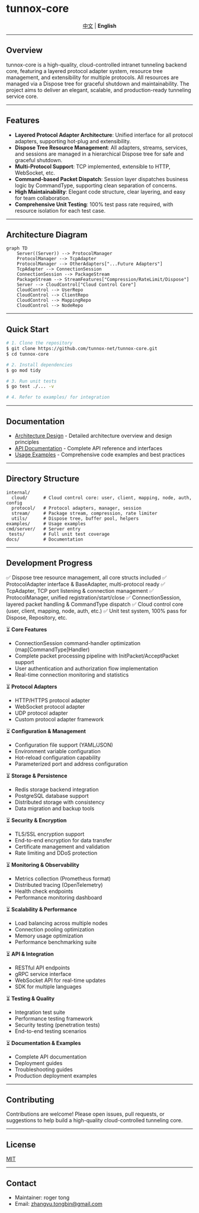 # tunnox-core

<p align="center">
  <a href="README.zh-CN.md">中文</a> | <b>English</b>
</p>

---

## Overview

tunnox-core is a high-quality, cloud-controlled intranet tunneling backend core, featuring a layered protocol adapter system, resource tree management, and extensibility for multiple protocols. All resources are managed via a Dispose tree for graceful shutdown and maintainability. The project aims to deliver an elegant, scalable, and production-ready tunneling service core.

---

## Features

- **Layered Protocol Adapter Architecture**: Unified interface for all protocol adapters, supporting hot-plug and extensibility.
- **Dispose Tree Resource Management**: All adapters, streams, services, and sessions are managed in a hierarchical Dispose tree for safe and graceful shutdown.
- **Multi-Protocol Support**: TCP implemented, extensible to HTTP, WebSocket, etc.
- **Command-based Packet Dispatch**: Session layer dispatches business logic by CommandType, supporting clean separation of concerns.
- **High Maintainability**: Elegant code structure, clear layering, and easy for team collaboration.
- **Comprehensive Unit Testing**: 100% test pass rate required, with resource isolation for each test case.

---

## Architecture Diagram

```mermaid
graph TD
    Server((Server)) --> ProtocolManager
    ProtocolManager --> TcpAdapter
    ProtocolManager --> OtherAdapters["...Future Adapters"]
    TcpAdapter --> ConnectionSession
    ConnectionSession --> PackageStream
    PackageStream --> StreamFeatures["Compression/RateLimit/Dispose"]
    Server --> CloudControl["Cloud Control Core"]
    CloudControl --> UserRepo
    CloudControl --> ClientRepo
    CloudControl --> MappingRepo
    CloudControl --> NodeRepo
```

---

## Quick Start

```bash
# 1. Clone the repository
$ git clone https://github.com/tunnox-net/tunnox-core.git
$ cd tunnox-core

# 2. Install dependencies
$ go mod tidy

# 3. Run unit tests
$ go test ./... -v

# 4. Refer to examples/ for integration
```

---

## Documentation

- [Architecture Design](docs/architecture.md) - Detailed architecture overview and design principles
- [API Documentation](docs/api.md) - Complete API reference and interfaces
- [Usage Examples](docs/examples.md) - Comprehensive code examples and best practices

---

## Directory Structure

```
internal/
  cloud/      # Cloud control core: user, client, mapping, node, auth, config
  protocol/   # Protocol adapters, manager, session
  stream/     # Package stream, compression, rate limiter
  utils/      # Dispose tree, buffer pool, helpers
examples/     # Usage examples
cmd/server/   # Server entry
 tests/       # Full unit test coverage
docs/         # Documentation
```

---

## Development Progress

✅ Dispose tree resource management, all core structs included
✅ ProtocolAdapter interface & BaseAdapter, multi-protocol ready
✅ TcpAdapter, TCP port listening & connection management
✅ ProtocolManager, unified registration/start/close
✅ ConnectionSession, layered packet handling & CommandType dispatch
✅ Cloud control core (user, client, mapping, node, auth, etc.)
✅ Unit test system, 100% pass for Dispose, Repository, etc.

⏳ **Core Features**
- ConnectionSession command-handler optimization (map[CommandType]Handler)
- Complete packet processing pipeline with InitPacket/AcceptPacket support
- User authentication and authorization flow implementation
- Real-time connection monitoring and statistics

⏳ **Protocol Adapters**
- HTTP/HTTPS protocol adapter
- WebSocket protocol adapter
- UDP protocol adapter
- Custom protocol adapter framework

⏳ **Configuration & Management**
- Configuration file support (YAML/JSON)
- Environment variable configuration
- Hot-reload configuration capability
- Parameterized port and address configuration

⏳ **Storage & Persistence**
- Redis storage backend integration
- PostgreSQL database support
- Distributed storage with consistency
- Data migration and backup tools

⏳ **Security & Encryption**
- TLS/SSL encryption support
- End-to-end encryption for data transfer
- Certificate management and validation
- Rate limiting and DDoS protection

⏳ **Monitoring & Observability**
- Metrics collection (Prometheus format)
- Distributed tracing (OpenTelemetry)
- Health check endpoints
- Performance monitoring dashboard

⏳ **Scalability & Performance**
- Load balancing across multiple nodes
- Connection pooling optimization
- Memory usage optimization
- Performance benchmarking suite

⏳ **API & Integration**
- RESTful API endpoints
- gRPC service interface
- WebSocket API for real-time updates
- SDK for multiple languages

⏳ **Testing & Quality**
- Integration test suite
- Performance testing framework
- Security testing (penetration tests)
- End-to-end testing scenarios

⏳ **Documentation & Examples**
- Complete API documentation
- Deployment guides
- Troubleshooting guides
- Production deployment examples

---

## Contributing

Contributions are welcome! Please open issues, pull requests, or suggestions to help build a high-quality cloud-controlled tunneling core.

---

## License

[MIT](LICENSE)

---

## Contact

- Maintainer: roger tong
- Email: zhangyu.tongbin@gmail.com